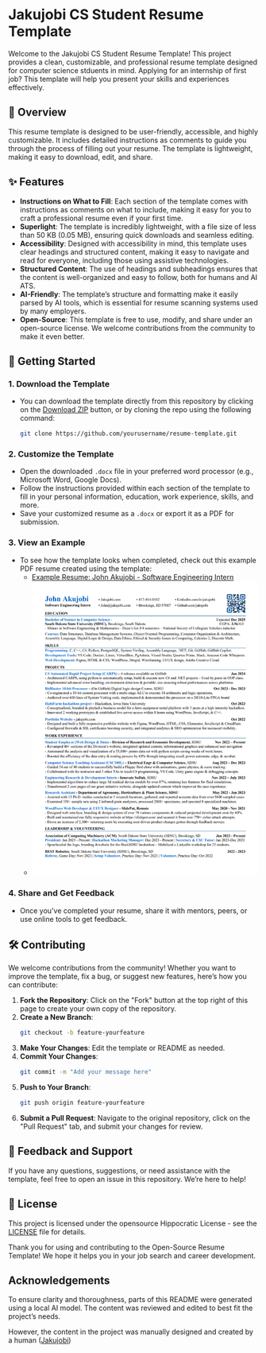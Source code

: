 # **Jakujobi CS Student Resume Template**

Welcome to the Jakujobi CS Student Resume Template! This project provides a clean, customizable, and professional resume template designed for computer science stduents in mind. Applying for an internship of first job? This template will help you present your skills and experiences effectively.

## **📄 Overview**

This resume template is designed to be user-friendly, accessible, and highly customizable. It includes detailed instructions as comments to guide you through the process of filling out your resume. The template is lightweight, making it easy to download, edit, and share.

## **✨ Features**

- **Instructions on What to Fill**: Each section of the template comes with instructions as comments on what to include, making it easy for you to craft a professional resume even if your first time.
- **Superlight**: The template is incredibly lightweight, with a file size of less than 50 KB (0.05 MB), ensuring quick downloads and seamless editing.
- **Accessibility**: Designed with accessibility in mind, this template uses clear headings and structured content, making it easy to navigate and read for everyone, including those using assistive technologies.
- **Structured Content**: The use of headings and subheadings ensures that the content is well-organized and easy to follow, both for humans and AI ATS.
- **AI-Friendly**: The template’s structure and formatting make it easily parsed by AI tools, which is essential for resume scanning systems used by many employers.
- **Open-Source**: This template is free to use, modify, and share under an open-source license. We welcome contributions from the community to make it even better.

## **🚀 Getting Started**

### **1. Download the Template**

- You can download the template directly from this repository by clicking on the [Download ZIP](#) button, or by cloning the repo using the following command:
  ```bash
  git clone https://github.com/yourusername/resume-template.git
  ```

### **2. Customize the Template**

- Open the downloaded `.docx` file in your preferred word processor (e.g., Microsoft Word, Google Docs).
- Follow the instructions provided within each section of the template to fill in your personal information, education, work experience, skills, and more.
- Save your customized resume as a `.docx` or export it as a PDF for submission.

### **3. View an Example**

* To see how the template looks when completed, check out this example PDF resume created using the template:
  * [Example Resume: John Akujobi - Software Engineering Intern](./Example/John%20Akujobi%20-%20Software%20Engineering%20Intern%20-%20Resume%202024%20Q1.5%20.pdf)
  * ![Resume Example Preview](./Example/John%20Akujobi%20-%20Software%20Engineering%20Intern%20-%20Resume%202024%20Q1.5%20.png)

### **4. Share and Get Feedback**

- Once you've completed your resume, share it with mentors, peers, or use online tools to get feedback.

## **🛠️ Contributing**

We welcome contributions from the community! Whether you want to improve the template, fix a bug, or suggest new features, here’s how you can contribute:

1. **Fork the Repository**: Click on the "Fork" button at the top right of this page to create your own copy of the repository.
2. **Create a New Branch**:
   ```bash
   git checkout -b feature-yourfeature
   ```
3. **Make Your Changes**: Edit the template or README as needed.
4. **Commit Your Changes**:
   ```bash
   git commit -m "Add your message here"
   ```
5. **Push to Your Branch**:
   ```bash
   git push origin feature-yourfeature
   ```
6. **Submit a Pull Request**: Navigate to the original repository, click on the "Pull Request" tab, and submit your changes for review.

## **📢 Feedback and Support**

If you have any questions, suggestions, or need assistance with the template, feel free to open an issue in this repository. We’re here to help!

## **📜 License**

This project is licensed under the opensource Hippocratic License - see the [LICENSE](LICENSE) file for details.


Thank you for using and contributing to the Open-Source Resume Template! We hope it helps you in your job search and career development.

## Acknowledgements

To ensure clarity and thoroughness, parts of this README were generated using a local AI model. The content was reviewed and edited to best fit the project’s needs.

However, the content in the project was manually designed and created by a human ([Jakujobi](github.com/jakujobi))
